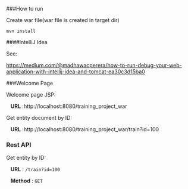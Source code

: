 
###How to run

Create war file(war file is created in target dir)

``
  mvn install
``

####IntelliJ Idea 

See: 

https://medium.com/@madhawacperera/how-to-run-debug-your-web-application-with-intellij-idea-and-tomcat-ea30c3d15ba0

###Welcome Page

Welcome page JSP:

&nbsp;&nbsp; **URL** :http://localhost:8080/training_project_war

Get entity document by ID:

&nbsp;&nbsp; **URL** :http://localhost:8080/training_project_war/train?id=100

### Rest API
Get entity by ID:

&nbsp;&nbsp; **URL** : `/train?id=100`

&nbsp;&nbsp; **Method** : `GET`

